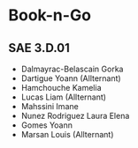# Book-n-Go
## SAE 3.D.01

- Dalmayrac-Belascain Gorka
- Dartigue Yoann (Allternant)
- Hamchouche Kamelia 
- Lucas Liam (Allternant)
- Mahssini Imane 
- Nunez Rodriguez Laura Elena 
- Gomes Yoann 
- Marsan Louis (Allternant)

